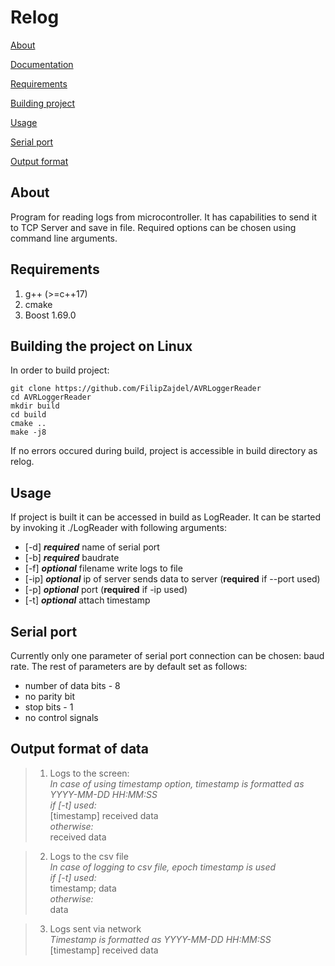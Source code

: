 # Relog

[About](#about)

[Documentation](https://filipzajdel.github.io/Relog)

[Requirements](#requirements)

[Building project](#building-the-project-on-linux)

[Usage](#usage)

[Serial port](#serial-port)

[Output format](#output-format-of-data)

## About
Program for reading logs from microcontroller. It has capabilities to send it to TCP Server and save in file.
Required options can be chosen using command line arguments.

## Requirements
1. g++ (>=c++17)
2. cmake 
3. Boost 1.69.0 

## Building the project on Linux
In order to build project:
```
git clone https://github.com/FilipZajdel/AVRLoggerReader
cd AVRLoggerReader
mkdir build
cd build
cmake ..
make -j8	
```

If no errors occured during build, project is accessible in build directory as relog.

## Usage
If project is built it can be accessed in build as LogReader. It can be started by invoking it ./LogReader with following arguments:

* [-d] **_required_** name of serial port  
* [-b] **_required_** baudrate
* [-f] **_optional_** filename  write logs to file
* [-ip] **_optional_** ip of server sends data to server (**required** if --port used)
* [-p] **_optional_** port (**required** if -ip used) 
* [-t] **_optional_** attach timestamp

## Serial port

Currently only one parameter of serial port connection can be chosen: baud rate. The rest of parameters are by default set as follows:
* number of data bits - 8
* no parity bit
* stop bits - 1
* no control signals

## Output format of data

>1. Logs to the screen:
<br>*In case of using timestamp option, timestamp is formatted as YYYY-MM-DD HH:MM:SS*
<br>*if [-t] used:*
<br>[timestamp] received data
<br>*otherwise:*
<br>received data

>2. Logs to the csv file
<br>*In case of logging to csv file, epoch timestamp is used*
<br>*if [-t] used:*
<br>timestamp; data
<br>*otherwise:*
<br>data

>3. Logs sent via network
<br>*Timestamp is formatted as YYYY-MM-DD HH:MM:SS*
<br>[timestamp] received data
